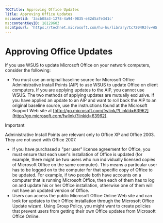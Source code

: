 ```yaml
---
TOCTitle: Approving Office Updates
Title: Approving Office Updates
ms:assetid: '3acb08a3-1278-4a94-9835-e82d5a7e341c'
ms:contentKeyID: 18129603
ms:mtpsurl: 'https://technet.microsoft.com/hu-hu/library/Cc720493(v=WS.10)'
---
```


Approving Office Updates
========================

If you use WSUS to update Microsoft Office on your network computers, consider the following:

-   You must use an original baseline source for Microsoft Office Administrative Install Points (AIP) to use WSUS to update Office on client computers. If you are applying updates to the AIP, you cannot use WSUS. The two methods of applying updates are mutually exclusive. If you have applied an update to an AIP and want to roll back the AIP to an original baseline source, use the instructions found at the Microsoft Support Web site at [http://go.microsoft.com/fwlink/?LinkId=63962](http://go.microsoft.com/fwlink/?linkid=63962).

> [!IMPORTANT]  
> Administrative Install Points are relevant only to Office XP and Office 2003. They are not used with Office 2007. 

-   If you have purchased a "per user" license agreement for Office, you must ensure that each user's installation of Office is updated (for example, there might be two users who run individually licensed copies of Microsoft Office on the same computer). This means a particular user has to be logged on to the computer for that specific copy of Office to be updated. For example, if two people both have accounts on a computer that is running Microsoft Office, then each of them has to log on and update his or her Office installation, otherwise one of them will not have an updated version of Office.
-   Users can access the public Microsoft Office Online Web site and can look for updates to their Office installation through the Microsoft Office Update wizard. Using Group Policy, you might want to create policies that prevent users from getting their own Office updates from Microsoft Office Online.
